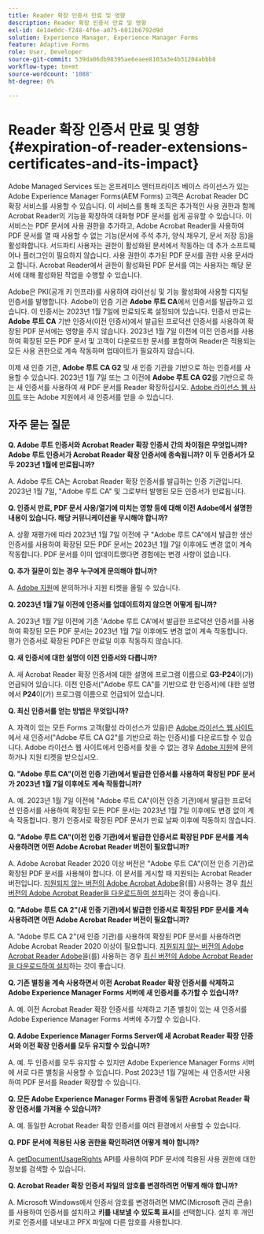 ```yaml
---
title: Reader 확장 인증서 만료 및 영향
description: Reader 확장 인증서 만료 및 영향
exl-id: 4e14e0dc-f248-4f6e-a075-6012b6792d9d
solution: Experience Manager, Experience Manager Forms
feature: Adaptive Forms
role: User, Developer
source-git-commit: 539da06db98395ae6eaee8103a3e4b31204abbb8
workflow-type: tm+mt
source-wordcount: '1088'
ht-degree: 0%

---
```



# Reader 확장 인증서 만료 및 영향 {#expiration-of-reader-extensions-certificates-and-its-impact}

Adobe Managed Services 또는 온프레미스 엔터프라이즈 베이스 라이선스가 있는 Adobe Experience Manager Forms(AEM Forms) 고객은 Acrobat Reader DC 확장 서비스를 사용할 수 있습니다. 이 서비스를 통해 조직은 추가적인 사용 권한과 함께 Acrobat Reader의 기능을 확장하여 대화형 PDF 문서를 쉽게 공유할 수 있습니다. 이 서비스는 PDF 문서에 사용 권한을 추가하고, Adobe Acrobat Reader을 사용하여 PDF 문서를 열 때 사용할 수 없는 기능(문서에 주석 추가, 양식 채우기, 문서 저장 등)을 활성화합니다. 서드파티 사용자는 권한이 활성화된 문서에서 작동하는 데 추가 소프트웨어나 플러그인이 필요하지 않습니다. 사용 권한이 추가된 PDF 문서를 권한 사용 문서라고 합니다. Acrobat Reader에서 권한이 활성화된 PDF 문서를 여는 사용자는 해당 문서에 대해 활성화된 작업을 수행할 수 있습니다.

Adobe은 PKI(공개 키 인프라)를 사용하여 라이선싱 및 기능 활성화에 사용할 디지털 인증서를 발행합니다. Adobe이 인증 기관 **Adobe 루트 CA**&#x200B;에서 인증서를 발급하고 있습니다. 이 인증서는 2023년 1월 7일에 만료되도록 설정되어 있습니다. 인증서 만료는 **Adobe 루트 CA** 기반 인증서(이전 인증서)에서 발급된 프로덕션 인증서를 사용하여 확장된 PDF 문서에는 영향을 주지 않습니다. 2023년 1월 7일 이전에 이전 인증서를 사용하여 확장된 모든 PDF 문서 및 고객이 다운로드한 문서를 포함하여 Reader은 적용되는 모든 사용 권한으로 계속 작동하며 업데이트가 필요하지 않습니다.

이제 새 인증 기관, **Adobe 루트 CA G2** 및 새 인증 기관을 기반으로 하는 인증서를 사용할 수 있습니다. 2023년 1월 7일 또는 그 이전에 **Adobe 루트 CA G2**&#x200B;를 기반으로 하는 새 인증서를 사용하여 새 PDF 문서를 Reader 확장하십시오.  [Adobe 라이선스 웹 사이트](https://licensing.adobe.com/) 또는 Adobe 지원에서 새 인증서를 얻을 수 있습니다.

## 자주 묻는 질문

**Q. Adobe 루트 인증서와 Acrobat Reader 확장 인증서 간의 차이점은 무엇입니까? Adobe 루트 인증서가 Acrobat Reader 확장 인증서에 종속됩니까? 이 두 인증서가 모두 2023년 1월에 만료됩니까?**

A. Adobe 루트 CA는 Acrobat Reader 확장 인증서를 발급하는 인증 기관입니다. 2023년 1월 7일, &quot;Adobe 루트 CA&quot; 및 그로부터 발행된 모든 인증서가 만료됩니다.

**Q. 인증서 만료, PDF 문서 사용/열기에 미치는 영향 등에 대해 이전 Adobe에서 설명한 내용이 있습니다. 해당 커뮤니케이션을 무시해야 합니까?**

A. 상황 재평가에 따라 2023년 1월 7일 이전에 구 &quot;Adobe 루트 CA&quot;에서 발급한 생산 인증서를 사용하여 확장된 모든 PDF 문서는 2023년 1월 7일 이후에도 변경 없이 계속 작동합니다. PDF 문서를 이미 업데이트했다면 경험에는 변경 사항이 없습니다.

**Q. 추가 질문이 있는 경우 누구에게 문의해야 합니까?**

A. [Adobe 지원](https://experienceleague.adobe.com/ko?support-solution=Experience+Manager#support)에 문의하거나 지원 티켓을 올릴 수 있습니다.

**Q. 2023년 1월 7일 이전에 인증서를 업데이트하지 않으면 어떻게 됩니까?**

A. 2023년 1월 7일 이전에 기존 &#39;Adobe 루트 CA&#39;에서 발급한 프로덕션 인증서를 사용하여 확장된 모든 PDF 문서는 2023년 1월 7일 이후에도 변경 없이 계속 작동합니다. 평가 인증서로 확장된 PDF은 만료일 이후 작동하지 않습니다.

**Q. 새 인증서에 대한 설명이 이전 인증서와 다릅니까?**

A. 새 Acrobat Reader 확장 인증서에 대한 설명에 프로그램 이름으로 **G3-P24**&#x200B;이(가) 언급되어 있습니다. 이전 인증서(&quot;Adobe 루트 CA&quot;를 기반으로 한 인증서)에 대한 설명에서 **P24**&#x200B;이(가) 프로그램 이름으로 언급되어 있습니다.

**Q. 최신 인증서를 얻는 방법은 무엇입니까?**

A. 자격이 있는 모든 Forms 고객(활성 라이선스가 있음)은 [Adobe 라이선스 웹 사이트](https://licensing.adobe.com/)에서 새 인증서(&quot;Adobe 루트 CA G2&quot;를 기반으로 하는 인증서)를 다운로드할 수 있습니다. Adobe 라이선스 웹 사이트에서 인증서를 찾을 수 없는 경우 [Adobe 지원](https://experienceleague.adobe.com/ko?support-solution=Experience+Manager&amp;lang=en#support)에 문의하거나 지원 티켓을 받으십시오.

**Q. &quot;Adobe 루트 CA&quot;(이전 인증 기관)에서 발급한 인증서를 사용하여 확장된 PDF 문서가 2023년 1월 7일 이후에도 계속 작동합니까?**

A. 예. 2023년 1월 7일 이전에 &quot;Adobe 루트 CA&quot;(이전 인증 기관)에서 발급한 프로덕션 인증서를 사용하여 확장된 모든 PDF 문서는 2023년 1월 7일 이후에도 변경 없이 계속 작동합니다. 평가 인증서로 확장된 PDF 문서가 만료 날짜 이후에 작동하지 않습니다.

**Q. &quot;Adobe 루트 CA&quot;(이전 인증 기관)에서 발급한 인증서로 확장된 PDF 문서를 계속 사용하려면 어떤 Adobe Acrobat Reader 버전이 필요합니까?**

A. Adobe Acrobat Reader 2020 이상 버전은 &quot;Adobe 루트 CA&quot;(이전 인증 기관)로 확장된 PDF 문서를 사용해야 합니다. 이 문서를 게시할 때 지원되는 Acrobat Reader 버전입니다. [지원되지 않는 버전의 Adobe Acrobat Adobe](https://helpx.adobe.com/kr/support/programs/eol-matrix.html)을(를) 사용하는 경우 [최신 버전의 Adobe Acrobat Reader을 다운로드하여 설치](https://get.adobe.com/reader/)하는 것이 좋습니다.

**Q. &quot;Adobe 루트 CA 2&quot;(새 인증 기관)에서 발급한 인증서로 확장된 PDF 문서를 계속 사용하려면 어떤 Adobe Acrobat Reader 버전이 필요합니까?**

A. &quot;Adobe 루트 CA 2&quot;(새 인증 기관)를 사용하여 확장된 PDF 문서를 사용하려면 Adobe Acrobat Reader 2020 이상이 필요합니다. [지원되지 않는 버전의 Adobe Acrobat Reader Adobe](https://helpx.adobe.com/kr/support/programs/eol-matrix.html)을(를) 사용하는 경우 [최신 버전의 Adobe Acrobat Reader을 다운로드하여 설치](https://get.adobe.com/reader/)하는 것이 좋습니다.

**Q. 기존 별칭을 계속 사용하면서 이전 Acrobat Reader 확장 인증서를 삭제하고 Adobe Experience Manager Forms 서버에 새 인증서를 추가할 수 있습니까?**

A. 예. 이전 Acrobat Reader 확장 인증서를 삭제하고 기존 별칭이 있는 새 인증서를 Adobe Experience Manager Forms 서버에 추가할 수 있습니다.

**Q. Adobe Experience Manager Forms Server에 새 Acrobat Reader 확장 인증서와 이전 확장 인증서를 모두 유지할 수 있습니까?**

A. 예. 두 인증서를 모두 유지할 수 있지만 Adobe Experience Manager Forms 서버에 서로 다른 별칭을 사용할 수 있습니다. Post 2023년 1월 7일에는 새 인증서만 사용하여 PDF 문서를 Reader 확장할 수 있습니다.

**Q. 모든 Adobe Experience Manager Forms 환경에 동일한 Acrobat Reader 확장 인증서를 가져올 수 있습니까?**

A. 예. 동일한 Acrobat Reader 확장 인증서를 여러 환경에서 사용할 수 있습니다.

**Q. PDF 문서에 적용된 사용 권한을 확인하려면 어떻게 해야 합니까?**

A. [getDocumentUsageRights](https://experienceleague.adobe.com/docs/experience-manager-65/forms/developer-reference/programming-aem-forms-jee/java-api-quick-start-code-examples/acrobat-reader-dc-extensions-service.html?lang=ko#quick-start-soap-mode-retrieving-credential-information-using-the-java-api) API를 사용하여 PDF 문서에 적용된 사용 권한에 대한 정보를 검색할 수 있습니다.

**Q. Acrobat Reader 확장 인증서 파일의 암호를 변경하려면 어떻게 해야 합니까?**

A. Microsoft Windows에서 인증서 암호를 변경하려면 MMC(Microsoft 관리 콘솔)를 사용하여 인증서를 설치하고 **키를 내보낼 수 있도록 표시**&#x200B;를 선택합니다. 설치 후 개인 키로 인증서를 내보내고 PFX 파일에 다른 암호를 사용합니다.


<!-- 
## Applying the certificates {#obtaning-and-applying-the-certificates} 

You can choose one of the following paths to apply latest certificates:

* [Updating certificates for an AEM Forms on JEE environment](#Updating-and-Applying-certificates-for-an-AEM-Forms-on-JEE-environment) 
* [Updating certificates for an AEM Forms on OSGi environment](#Updating-and-applying-certificates-for-an-AEM-Forms-on-OSGi-environment)

>[!NOTE]
>
>The document uses the term certificates and credentials interchangeably.

### Pre-requisites {#Pre-requisites}

Updating the certificates requires using actions available on AEM Forms administrator console and Reader Extension APIs provided by AEM Forms. The document is intended for users and administrators with knowledge of using Adobe Experience Manger Forms APIs. Before you start, ensure that: 

* the user has administrator rights on underlying AEM Forms environment. 
* the user has setup the [development environment](https://experienceleague.adobe.com/docs/experience-manager-65/developing/devtools/howto-projects-eclipse.html?lang=ko) and has access to it.
* [obtain the certificates](#obtain-the-certificates).


### Obtain the certificates {#obtain-the-certificates}

The Rights credential is delivered as a digital certificate that contains the public key, the private key, and the password used to access the credential.

If your organization purchases a production version of Reader Extensions, the production Rights credential is delivered by Adobe Licensing Website (LWS). A production Rights credential is unique to your organization and can enable the specific usage rights that you require.

If you obtained Reader Extensions through a partner or software provider who integrated Reader Extensions into their software, the Rights credential is provided to you by that partner who, in turn, receives this credential from Adobe.

>[!NOTE]
>
>The Rights credential cannot be used for typical document signing or assertion of identity. For these applications, you can use a self-sign certificate or acquire an identity certificate from a Certificate Authority (CA).

The following types of Rights credentials are available:

**Customer Evaluation**: A credential with a short validity period that is provided to customers who want to evaluate Reader Extensions. Usage rights applied to documents using this credential expire when the credential expires. This type of credential is valid only for two to three months.

**Production**: A credential with a long validity period that is provided to customers who purchased the full product. Production credentials are unique to each customer but can be installed on multiple systems.

If you have already used certificates to reader extend PDF files, download a production certificate from [Adobe Licensing Website (LWS)](https://licensing.adobe.com/).

### Applying certificates for an AEM Forms on JEE environment {#Updating-and-Applying-certificates-for-an-AEM-Forms-on-JEE-environment} 

Applying new certificates on AEM Forms on JEE stack requires importing new credentials and applying usage rights. You can use admin console to import credentials and AEM Forms Reader Extension APIs to apply usage rights. 

#### Import and configure credentials 

You can use the Trust Store Management pages to import a new credential. The Trust Store may contain more than one Reader Extensions credential. Designate one of those credentials as the default Reader Extensions credential. The default credential is used when a Workbench user is unable to determine which credential to use during process creation. These rules apply to default credentials:

* If you import a Reader Extensions credential and the Trust Store contains no other Reader Extensions credentials, it is set as the default.
* If you import a Reader Extensions credential with the Default option selected, the default type is removed from an existing default credential. The imported credential becomes the default.
* You cannot delete a default Reader Extensions credential. To delete the default credential, first set another credential as the default. An exception to this rule is that if there is only one credential, you can delete it even though it is the default.
* You cannot update a default Reader Extensions credential.

To import the credentials: 

1. In administration console, click Settings > Trust Store Management > Local Credentials.
1. Click Import and, under Trust Store Type, select Acrobat Reader DC extensions Credential.
1. (Optional) To indicate that this credential is the default credential to use with Acrobat Reader DC extensions, select Default.
1. In the Alias box, type an identifier for the credential. This identifier is used as the display name for the credential in Acrobat Reader DC extensions. This alias is also used to access the credential programmatically using the AEM forms SDK.
1. Click Choose File to locate the credential, type the password of the credential, and then click OK.

If the error message "Failed to import credential due to either incorrect file format, or incorrect password" appears, verify that the password is valid.

You can also import and delete credentials programmatically. (See [Programming with AEM forms](../../developing/credentials.md).)

<!-- ### Remove usage rights from existing rights-enabled PDF documents

Remove usage rights from existing rights-enabled PDF documents before applying usage rights with latest credentials. AEM Forms on JEE provides APIs to remove usage rights. For detailed instructions, see [Removing Usage Rights from PDF Documents](../../developing/assigning-usage-rights.md#removing-usage-rights-from-pdf-documents).

To remove usage rights for AEM Forms on JEE processes developed in Workbench, see [Workbench Help](https://helpx.adobe.com/content/dam/help/en/experience-manager/6-5/forms/pdf/WorkbenchHelp.pdf). 

#### Apply the usage rights to PDF documents 

After importing new credentials, you can apply usage rights to PDF documents using the Acrobat Reader DC extensions Java Client API and web service.  For details, see [Applying Usage Rights to PDF Documents](../../developing/assigning-usage-rights.md#applying-usage-rights-to-pdf-documents). 


### Applying certificates for an AEM Forms on OSGi environment {#Updating-and-applying-certificates-for-an-AEM-Forms-on-OSGi-environment}

Applying new certificates on AEM Forms on OSGi stack requires importing new credentials and applying usage rights. You can use admin console to import credentials and AEM Forms Reader Extension APIs to apply usage rights. 

#### Import credentials {#Import-credentials}

In an AEM Forms on OSGi environment, a Reader Extension credential is associated with fd-service user. Before adding credentials for fd-user key store, perform the following steps to create a key store: 

1. Log in to your AEM Author instance as an Administrator.
1. Go to **[!UICONTROL Tools]**> **[!UICONTROL Security]**>**[!UICONTROL Users]**.
1. Scroll down the list of users until you find fd-service user account.
1. Click **[!UICONTROL fd-service]** user.
1. Click keystore tab.
1. Click **[!UICONTROL Create KeyStore]**.
1. Set the KeyStore Access Password and save your settings to create the KeyStore password.

After creating the key-store, add credentials to fd-service user. The following video explains the steps: 

>[!VIDEO](https://images-tv.adobe.com/mpcv3/5577/8db8e554-f04b-4fae-8108-b9b5e0eb03ad_1627925794.854x480at800_h264.mp4)

The following command list the details of the pfx file. Before running the command, navigate to the directory that contains the .pfx file.

`keytool -v -list -storetype pkcs12 -keystore [name of your .pfx file]`

For example, keytool -v -list -storetype pkcs12 -keystore 1005566.pfx where 1005566.pfx is the name of my pfx file

<!-- ### Remove usage rights from existing rights-enabled PDF documents

Remove usage rights from existing rights-enabled PDF documents before applying usage rights with latest credentials. You can remove the usage rights for a document by invoking the removeUsageRights API from within the docAssuranceServiceAPI. For detailed information, see [Remove Usage Rights](/help/forms/using/aem-document-services-programmatically.md#removing-usage-rights) document.

#### Apply the usage rights to PDF documents 

To apply usage rights in an AEM Forms on OSGi environment, Create custom OSGi service to usage rights to the documents. You can also create a servlet with a POST method to return the reader extended PDF to the user. For detailed instructions, see [Applying Reader Extensions](https://experienceleague.adobe.com/docs/experience-manager-learn/forms/document-services/apply-reader-extension-rights-to-pdf.html?lang=ko).  -->
